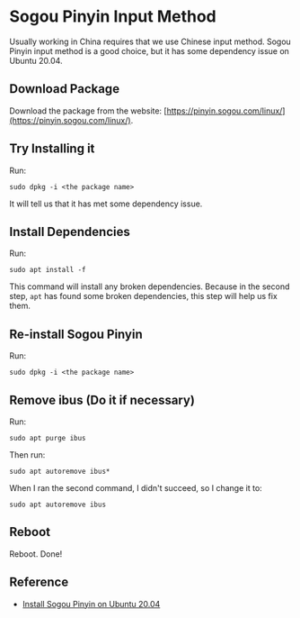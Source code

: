 # Sogou Pinyin Input Method

Usually working in China requires that we use Chinese input method. Sogou Pinyin input method is a good choice, but it has some dependency issue on Ubuntu 20.04.

## Download Package

Download the package from the website: [https://pinyin.sogou.com/linux/](https://pinyin.sogou.com/linux/).

## Try Installing it

Run:

```shell
sudo dpkg -i <the package name>
```

It will tell us that it has met some dependency issue.

## Install Dependencies

Run:

```shell
sudo apt install -f
```

This command will install any broken dependencies. Because in the second step, `apt` has found some broken dependencies, this step will help us fix them.

## Re-install Sogou Pinyin

Run:

```shell
sudo dpkg -i <the package name>
```

## Remove ibus (Do it if necessary)

Run:

```shell
sudo apt purge ibus 
```

Then run:

```shell
sudo apt autoremove ibus*
```

When I ran the second command, I didn't succeed, so I change it to:

```shell
sudo apt autoremove ibus
```

## Reboot

Reboot. Done!

## Reference

- [Install Sogou Pinyin on Ubuntu 20.04](https://blog.csdn.net/Mr_FenKuan/article/details/107215026?utm_medium=distribute.pc_relevant_t0.none-task-blog-BlogCommendFromMachineLearnPai2-1.channel_param&depth_1-utm_source=distribute.pc_relevant_t0.none-task-blog-BlogCommendFromMachineLearnPai2-1.channel_param)